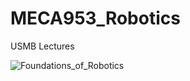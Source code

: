 # MECA953_Robotics
USMB Lectures

![Foundations_of_Robotics](https://github.com/user-attachments/assets/dd7ee6fe-0e12-44d9-88e3-fb55c046692c)
